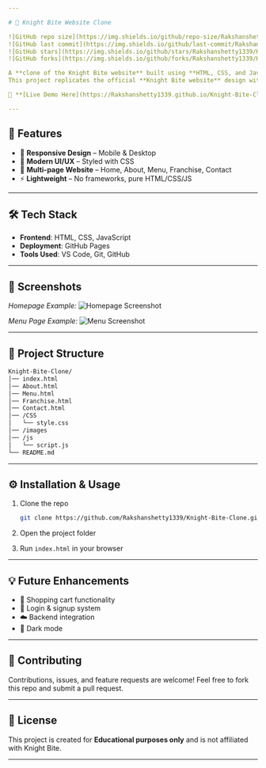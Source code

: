 ```yaml
---

# 🍔 Knight Bite Website Clone

![GitHub repo size](https://img.shields.io/github/repo-size/Rakshanshetty1339/Knight-Bite-Clone)
![GitHub last commit](https://img.shields.io/github/last-commit/Rakshanshetty1339/Knight-Bite-Clone)
![GitHub stars](https://img.shields.io/github/stars/Rakshanshetty1339/Knight-Bite-Clone?style=social)
![GitHub forks](https://img.shields.io/github/forks/Rakshanshetty1339/Knight-Bite-Clone?style=social)

A **clone of the Knight Bite website** built using **HTML, CSS, and JavaScript**.
This project replicates the official **Knight Bite website** design with a **responsive UI** across devices.

🔗 **[Live Demo Here](https://Rakshanshetty1339.github.io/Knight-Bite-Clone/)**

---
```


## 🚀 Features

* 📱 **Responsive Design** – Mobile & Desktop
* 🎨 **Modern UI/UX** – Styled with CSS
* 📂 **Multi-page Website** – Home, About, Menu, Franchise, Contact
* ⚡ **Lightweight** – No frameworks, pure HTML/CSS/JS

---

## 🛠️ Tech Stack

* **Frontend**: HTML, CSS, JavaScript
* **Deployment**: GitHub Pages
* **Tools Used**: VS Code, Git, GitHub

---

## 📸 Screenshots

*Homepage Example:*
![Homepage Screenshot](images/home.png)

*Menu Page Example:*
![Menu Screenshot](images/menu.png)

---

## 📂 Project Structure

```bash
Knight-Bite-Clone/
│── index.html
│── About.html
│── Menu.html
│── Franchise.html
│── Contact.html
│── /CSS
│   └── style.css
│── /images
│── /js
│   └── script.js
└── README.md
```

---

## ⚙️ Installation & Usage

1. Clone the repo

   ```bash
   git clone https://github.com/Rakshanshetty1339/Knight-Bite-Clone.git
   ```
2. Open the project folder
3. Run `index.html` in your browser

---

## 💡 Future Enhancements

* 🛒 Shopping cart functionality
* 🔑 Login & signup system
* ☁️ Backend integration
* 🌙 Dark mode

---

## 🤝 Contributing

Contributions, issues, and feature requests are welcome!
Feel free to fork this repo and submit a pull request.

---

## 📜 License

This project is created for **Educational purposes only** and is not affiliated with Knight Bite.

---
